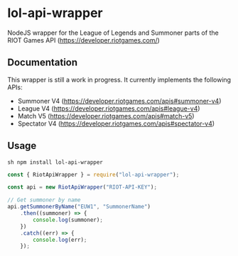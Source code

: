 # lol-api-wrapper

NodeJS wrapper for the League of Legends and Summoner parts of the RIOT Games API (https://developer.riotgames.com/)

## Documentation

This wrapper is still a work in progress. It currently implements the following APIs:

-   Summoner V4 (https://developer.riotgames.com/apis#summoner-v4)
-   League V4 (https://developer.riotgames.com/apis#league-v4)
-   Match V5 (https://developer.riotgames.com/apis#match-v5)
-   Spectator V4 (https://developer.riotgames.com/apis#spectator-v4)

## Usage

`sh
npm install lol-api-wrapper
`

```js
const { RiotApiWrapper } = require("lol-api-wrapper");

const api = new RiotApiWrapper("RIOT-API-KEY");

// Get summoner by name
api.getSummonerByName("EUW1", "SummonerName")
    .then((summoner) => {
        console.log(summoner);
    })
    .catch((err) => {
        console.log(err);
    });
```
